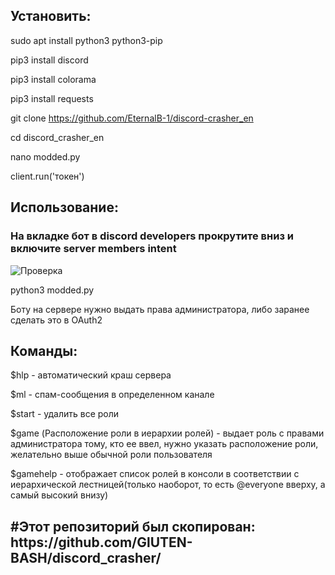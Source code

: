 <h2>Установить:</h2>

sudo apt install python3 python3-pip

pip3 install discord

pip3 install colorama

pip3 install requests

git clone https://github.com/EternalB-1/discord-crasher_en

cd discord_crasher_en

nano modded.py

client.run('токен')

<h2>Использование:</h2>

<h3>На вкладке бот в discord developers прокрутите вниз и включите server members intent</h3>

![Проверка](https://i.ibb.co/c8cZ68g/unknown.png)

python3 modded.py

Боту на сервере нужно выдать права администратора, либо заранее сделать это в OAuth2

<h2>Команды:</h2>

$hlp - автоматический краш сервера

$ml - спам-сообщения в определенном канале

$start - удалить все роли

$game (Расположение роли в иерархии ролей) - выдает роль с правами администратора тому, кто ее ввел, нужно указать расположение роли, желательно выше обычной роли пользователя

$gamehelp - отображает список ролей в консоли в соответствии с иерархической лестницей(только наоборот, то есть @everyone вверху, а самый высокий внизу)

<h2>#Этот репозиторий был скопирован: https://github.com/GlUTEN-BASH/discord_crasher/</h2>
